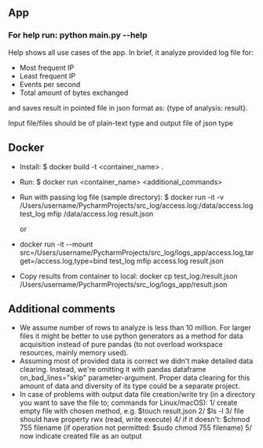 ## App

### For help run: python main.py --help

Help shows all use cases of the app. In brief, it analyze provided log file for:
- Most frequent IP
- Least frequent IP
- Events per second
- Total amount of bytes exchanged

and saves result in pointed file in json format as: {type of analysis: result}.

Input file/files should be of plain-text type and output file of json type

## Docker
- Install: $ docker build -t <container_name> .

- Run: $ docker run <container_name> <additional_commands>
- Run with passing log file (sample directory): $ docker run -it -v /Users/username/PycharmProjects/src_log/access.log:/data/access.log test_log mfip /data/access.log result.json

    or
- docker run -it --mount src=/Users/username/PycharmProjects/src_log/logs_app/access.log,target=/access.log,type=bind test_log mfip access.log result.json
- Copy results from container to local:  docker cp test_log:/result.json  /Users/username/PycharmProjects/src_log/logs_app/result.json


## Additional comments
- We assume number of rows to analyze is less than 10 million. For larger files it might be better to use python generators as a method for data acquisition instead of pure pandas (to not overload workspace resources, mainly memory used).
- Assuming most of provided data is correct we didn't make detailed data clearing. Instead, we're omitting it with pandas dataframe on_bad_lines="skip" parameter-argument. Proper data clearing for this amount of data and diversity of its type could be a separate project.
- In case of problems with output data file creation/write try (in a directory you want to save the file to; commands for Linux/macOS): 1/ create empty file with chosen method, e.g. $touch result.json 2/ $ls -l 3/ file should have property rwx (read, write execute) 4/ if it doesn't: $chmod 755 filename (if operation not permitted: $sudo chmod 755 filename) 5/ now indicate created file as an output
